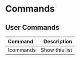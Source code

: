 Commands
========

User Commands
-------------
|  Command  | Description                  |
|:----------|-----------------------------:|
| !commands | Show this list               |
